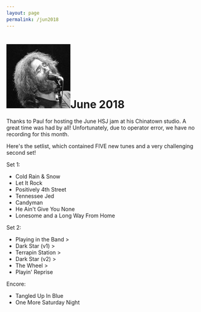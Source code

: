 ```yaml
---
layout: page
permalink: /jun2018
---
```

<h1><img class="ui avatar image" src="/images/jerryavatar.jpg">June 2018</h1>

Thanks to Paul for hosting the June HSJ jam at his Chinatown studio.  A great time was had by all!  Unfortunately, due to 
 operator error, we have no recording for this month.  
 
Here's the setlist, which contained FIVE new tunes and a very challenging second set!

Set 1:  

  * Cold Rain & Snow
  * Let It Rock
  * Positively 4th Street
  * Tennessee Jed
  * Candyman
  * He Ain't Give You None
  * Lonesome and a Long Way From Home

Set 2: 
  * Playing in the Band >
  * Dark Star (v1) >
  * Terrapin Station >
  * Dark Star (v2) >
  * The Wheel >
  * Playin' Reprise
  
Encore: 

  * Tangled Up In Blue
  * One More Saturday Night